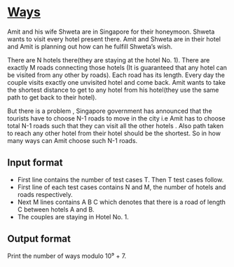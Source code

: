 # [Ways][link]

Amit and his wife Shweta are in Singapore for their honeymoon. Shweta wants to visit every hotel present there. Amit and Shweta are in their hotel and Amit is planning out how can he fulfill Shweta’s wish.

There are N hotels there(they are staying at the hotel No. 1). There are exactly M roads connecting those hotels (It is guaranteed that any hotel can be visited from any other by roads). Each road has its length. Every day the couple visits exactly one unvisited hotel and come back. Amit wants to take the shortest distance to get to any hotel from his hotel(they use the same path to get back to their hotel).

But there is a problem , Singapore government has announced that the tourists have to choose N-1 roads to move in the city i.e Amit has to choose total N-1 roads such that they can visit all the other hotels . Also path taken to reach any other hotel from their hotel should be the shortest. So in how many ways can Amit choose such N-1 roads.

## Input format

- First line contains the number of test cases T. Then T test cases follow.
- First line of each test cases contains N and M, the number of hotels and roads respectively.
- Next M lines contains A B C which denotes that there is a road of length C between hotels A and B.
- The couples are staying in Hotel No. 1.

## Output format

Print the number of ways modulo 10⁹ + 7.

[link]: https://www.hackerearth.com/practice/algorithms/graphs/shortest-path-algorithms/practice-problems/algorithm/ways/
